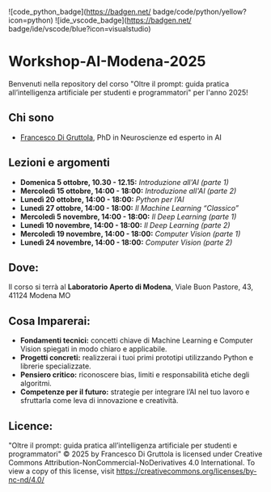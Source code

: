![code_python_badge](https://badgen.net/
badge/code/python/yellow?icon=python)
![ide_vscode_badge](https://badgen.net/
badge/ide/vscode/blue?icon=visualstudio)

# Workshop-AI-Modena-2025
Benvenuti nella repository del corso "Oltre il prompt: guida pratica all’intelligenza artificiale per studenti e programmatori" per l'anno 2025!

## Chi sono

* [Francesco Di Gruttola](https://www.cerebest.com/), PhD in Neuroscienze ed esperto in AI

## Lezioni e argomenti

* **Domenica 5 ottobre, 10.30 - 12.15:** *Introduzione all'AI (parte 1)*
* **Mercoledì 15 ottobre, 14:00 - 18:00:** *Introduzione all'AI (parte 2)*
* **Lunedì 20 ottobre, 14:00 - 18:00:** *Python per l’AI*
* **Lunedì 27 ottobre, 14:00 - 18:00:** *Il Machine Learning “Classico”*
* **Mercoledì 5 novembre, 14:00 - 18:00:** *Il Deep Learning (parte 1)*
* **Lunedì 10 novembre, 14:00 - 18:00:** *Il Deep Learning (parte 2)*
* **Mercoledì 19 novembre, 14:00 - 18:00:** *Computer Vision (parte 1)*
* **Lunedì 24 novembre, 14:00 - 18:00:** *Computer Vision (parte 2)*

## Dove:

Il corso si terrà al **Laboratorio Aperto di Modena**, Viale Buon Pastore, 43, 41124 Modena MO

## Cosa Imparerai:

* **Fondamenti tecnici:** concetti chiave di Machine Learning e Computer Vision spiegati in modo chiaro e applicabile.
* **Progetti concreti:** realizzerai i tuoi primi prototipi utilizzando Python e librerie specializzate.
* **Pensiero critico:** riconoscere bias, limiti e responsabilità etiche degli algoritmi.
* **Competenze per il futuro:** strategie per integrare l’AI nel tuo lavoro e sfruttarla come leva di innovazione e creatività.

## Licence:

"Oltre il prompt: guida pratica all’intelligenza artificiale per studenti e programmatori" © 2025 by Francesco Di Gruttola is licensed under Creative Commons Attribution-NonCommercial-NoDerivatives 4.0 International. To view a copy of this license, visit https://creativecommons.org/licenses/by-nc-nd/4.0/

